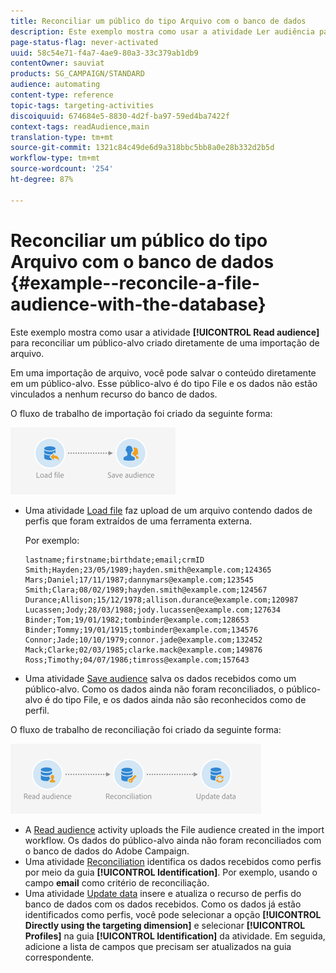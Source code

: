 ```yaml
---
title: Reconciliar um público do tipo Arquivo com o banco de dados
description: Este exemplo mostra como usar a atividade Ler audiência para reconciliar uma audiência criada diretamente de uma importação de arquivo.
page-status-flag: never-activated
uuid: 58c54e71-f4a7-4ae9-80a3-33c379ab1db9
contentOwner: sauviat
products: SG_CAMPAIGN/STANDARD
audience: automating
content-type: reference
topic-tags: targeting-activities
discoiquuid: 674684e5-8830-4d2f-ba97-59ed4ba7422f
context-tags: readAudience,main
translation-type: tm+mt
source-git-commit: 1321c84c49de6d9a318bbc5bb8a0e28b332d2b5d
workflow-type: tm+mt
source-wordcount: '254'
ht-degree: 87%

---
```



# Reconciliar um público do tipo Arquivo com o banco de dados {#example--reconcile-a-file-audience-with-the-database}

Este exemplo mostra como usar a atividade **[!UICONTROL Read audience]** para reconciliar um público-alvo criado diretamente de uma importação de arquivo.

Em uma importação de arquivo, você pode salvar o conteúdo diretamente em um público-alvo. Esse público-alvo é do tipo File e os dados não estão vinculados a nenhum recurso do banco de dados.

O fluxo de trabalho de importação foi criado da seguinte forma:

![](assets/readaudience_activity_example3.png)

* Uma atividade [Load file](../../automating/using/load-file.md) faz upload de um arquivo contendo dados de perfis que foram extraídos de uma ferramenta externa.

   Por exemplo:

   ```
   lastname;firstname;birthdate;email;crmID
   Smith;Hayden;23/05/1989;hayden.smith@example.com;124365
   Mars;Daniel;17/11/1987;dannymars@example.com;123545
   Smith;Clara;08/02/1989;hayden.smith@example.com;124567
   Durance;Allison;15/12/1978;allison.durance@example.com;120987
   Lucassen;Jody;28/03/1988;jody.lucassen@example.com;127634
   Binder;Tom;19/01/1982;tombinder@example.com;128653
   Binder;Tommy;19/01/1915;tombinder@example.com;134576
   Connor;Jade;10/10/1979;connor.jade@example.com;132452
   Mack;Clarke;02/03/1985;clarke.mack@example.com;149876
   Ross;Timothy;04/07/1986;timross@example.com;157643
   ```

* Uma atividade [Save audience](../../automating/using/save-audience.md) salva os dados recebidos como um público-alvo. Como os dados ainda não foram reconciliados, o público-alvo é do tipo File, e os dados ainda não são reconhecidos como de perfil.

O fluxo de trabalho de reconciliação foi criado da seguinte forma:

![](assets/readaudience_activity_example2.png)

* A [Read audience](../../automating/using/read-audience.md) activity uploads the File audience created in the import workflow. Os dados do público-alvo ainda não foram reconciliados com o banco de dados do Adobe Campaign.
* Uma atividade [Reconciliation](../../automating/using/reconciliation.md) identifica os dados recebidos como perfis por meio da guia **[!UICONTROL Identification]**. Por exemplo, usando o campo **email** como critério de reconciliação.
* Uma atividade [Update data](../../automating/using/update-data.md) insere e atualiza o recurso de perfis do banco de dados com os dados recebidos. Como os dados já estão identificados como perfis, você pode selecionar a opção **[!UICONTROL Directly using the targeting dimension]** e selecionar **[!UICONTROL Profiles]** na guia **[!UICONTROL Identification]** da atividade. Em seguida, adicione a lista de campos que precisam ser atualizados na guia correspondente.
